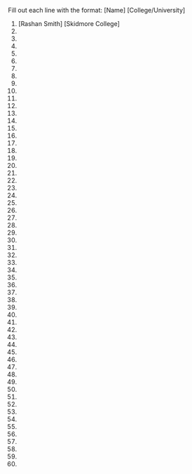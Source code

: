 
 
Fill out each line with the format: [Name] [College/University]
  
1. [Rashan Smith] [Skidmore College]
2. 
3.
4. 
5.
6. 
7. 
8. 
9. 
10.
11.
12.
13.
14.
15.
16.
17.
18.
19.
20. 
21.
22.
23.
24.
25.
26.
27.
28.
29.
30.
31.
32.
33.
34.
35.
36.
37.
38.
39.
40.
41.
42.
43.
44.
45.
46.
47.
48.
49.
50.
51.
52.
53.
54.
55.
56.
57.
58.
59.
60.

